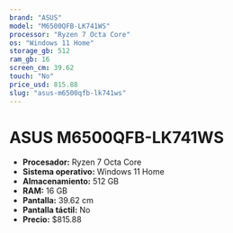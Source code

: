 ```yaml
---
brand: "ASUS"
model: "M6500QFB-LK741WS"
processor: "Ryzen 7 Octa Core"
os: "Windows 11 Home"
storage_gb: 512
ram_gb: 16
screen_cm: 39.62
touch: "No"
price_usd: 815.88
slug: "asus-m6500qfb-lk741ws"
---
```


# ASUS M6500QFB-LK741WS

- **Procesador:** Ryzen 7 Octa Core
- **Sistema operativo:** Windows 11 Home
- **Almacenamiento:** 512 GB
- **RAM:** 16 GB
- **Pantalla:** 39.62 cm
- **Pantalla táctil:** No
- **Precio:** $815.88
